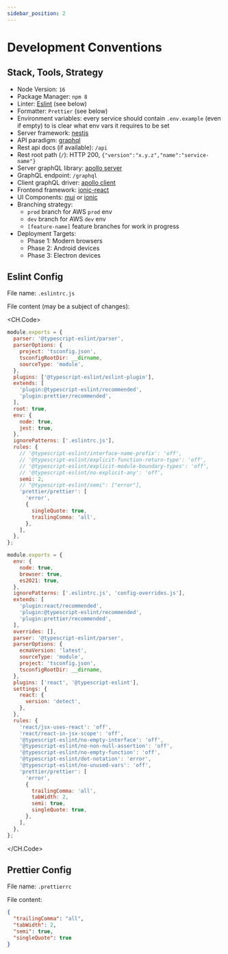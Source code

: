 ```yaml
---
sidebar_position: 2
---
```


# Development Conventions

## Stack, Tools, Strategy

- Node Version: `16`
- Package Manager: `npm 8`
- Linter: [Eslint](https://eslint.org/) (see below)
- Formatter: `Prettier` (see below)
- Environment variables: every service should contain `.env.example` (even if empty) to is clear what env vars it requires to be set
- Server framework: [nestjs](https://nestjs.com/)
- API paradigm: [graphql](https://graphql.org/)
- Rest api docs (if available): `/api`
- Rest root path (`/`): HTTP 200, `{"version":"x.y.z","name":"service-name"}`
- Server graphQL library: [apollo server](https://www.apollographql.com/docs/apollo-server/)
- GraphQL endpoint: `/graphql`
- Client graphQL driver: [apollo client](https://www.apollographql.com/docs/react/)
- Frontend framework: [ionic-react](https://ionicframework.com/docs/react)
- UI Components: [mui](https://mui.com/) or [ionic](https://ionicframework.com/docs/components)
- Branching strategy:
  - `prod` branch for AWS `prod` env
  - `dev` branch for AWS `dev` env
  - `[feature-name]` feature branches for work in progress
- Deployment Targets:
  - Phase 1: Modern browsers
  - Phase 2: Android devices
  - Phase 3: Electron devices

## Eslint Config

File name: `.eslintrc.js`

File content (may be a subject of changes):

<CH.Code>

```javascript nestjs/.eslintrc.js
module.exports = {
  parser: '@typescript-eslint/parser',
  parserOptions: {
    project: 'tsconfig.json',
    tsconfigRootDir: __dirname,
    sourceType: 'module',
  },
  plugins: ['@typescript-eslint/eslint-plugin'],
  extends: [
    'plugin:@typescript-eslint/recommended',
    'plugin:prettier/recommended',
  ],
  root: true,
  env: {
    node: true,
    jest: true,
  },
  ignorePatterns: ['.eslintrc.js'],
  rules: {
    // '@typescript-eslint/interface-name-prefix': 'off',
    // '@typescript-eslint/explicit-function-return-type': 'off',
    // '@typescript-eslint/explicit-module-boundary-types': 'off',
    // '@typescript-eslint/no-explicit-any': 'off',
    semi: 2,
    // "@typescript-eslint/semi": ["error"],
    'prettier/prettier': [
      'error',
      {
        singleQuote: true,
        trailingComma: 'all',
      },
    ],
  },
};
```

```javascript reactjs/.eslintrc.js
module.exports = {
  env: {
    node: true,
    browser: true,
    es2021: true,
  },
  ignorePatterns: ['.eslintrc.js', 'config-overrides.js'],
  extends: [
    'plugin:react/recommended',
    'plugin:@typescript-eslint/recommended',
    'plugin:prettier/recommended',
  ],
  overrides: [],
  parser: '@typescript-eslint/parser',
  parserOptions: {
    ecmaVersion: 'latest',
    sourceType: 'module',
    project: 'tsconfig.json',
    tsconfigRootDir: __dirname,
  },
  plugins: ['react', '@typescript-eslint'],
  settings: {
    react: {
      version: 'detect',
    },
  },
  rules: {
    'react/jsx-uses-react': 'off',
    'react/react-in-jsx-scope': 'off',
    '@typescript-eslint/no-empty-interface': 'off',
    '@typescript-eslint/no-non-null-assertion': 'off',
    '@typescript-eslint/no-empty-function': 'off',
    '@typescript-eslint/dot-notation': 'error',
    '@typescript-eslint/no-unused-vars': 'off',
    'prettier/prettier': [
      'error',
      {
        trailingComma: 'all',
        tabWidth: 2,
        semi: true,
        singleQuote: true,
      },
    ],
  },
};
```

</CH.Code>

## Prettier Config

File name: `.prettierrc`

File content:

```json .prettierrc
{
  "trailingComma": "all",
  "tabWidth": 2,
  "semi": true,
  "singleQuote": true
}
```
